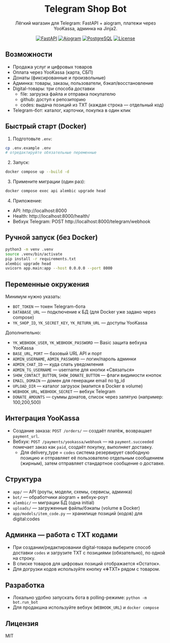 <div align="center">

# Telegram Shop Bot

Лёгкий магазин для Telegram: FastAPI + aiogram, платежи через YooKassa, админка на Jinja2.

[![FastAPI](https://img.shields.io/badge/FastAPI-0.115+-009688?logo=fastapi&logoColor=white)](https://fastapi.tiangolo.com/)
[![Aiogram](https://img.shields.io/badge/aiogram-3.x-2CA5E0?logo=telegram&logoColor=white)](https://docs.aiogram.dev/)
[![PostgreSQL](https://img.shields.io/badge/Postgres-16-336791?logo=postgresql&logoColor=white)](https://www.postgresql.org/)
[![License](https://img.shields.io/badge/license-MIT-blue.svg)](LICENSE)

</div>

## Возможности
- Продажа услуг и цифровых товаров
- Оплата через YooKassa (карта, СБП)
- Донаты (фиксированные и произвольные)
- Админка: товары, заказы, пользователи, бэкап/восстановление
- Digital-товары: три способа доставки
  - file: загрузка файла и отправка покупателю
  - github: доступ к репозиторию
  - codes: выдача позиций из TXT (каждая строка — отдельный код)
- Telegram-бот: каталог, карточки, покупка в один клик

## Быстрый старт (Docker)

1) Подготовьте `.env`:
```bash
cp .env.example .env
# отредактируйте обязательные переменные
```

2) Запуск:
```bash
docker compose up --build -d
```

3) Примените миграции (один раз):
```bash
docker compose exec api alembic upgrade head
```

4) Приложение:
- API: http://localhost:8000
- Health: http://localhost:8000/health/
- Вебхук Telegram: POST http://localhost:8000/telegram/webhook

## Ручной запуск (без Docker)

```bash
python3 -m venv .venv
source .venv/bin/activate
pip install -r requirements.txt
alembic upgrade head
uvicorn app.main:app --host 0.0.0.0 --port 8000
```

## Переменные окружения

Минимум нужно указать:
- `BOT_TOKEN` — токен Telegram-бота
- `DATABASE_URL` — подключение к БД (для Docker уже задано через compose)
- `YK_SHOP_ID`, `YK_SECRET_KEY`, `YK_RETURN_URL` — доступы YooKassa

Дополнительно:
- `YK_WEBHOOK_USER`, `YK_WEBHOOK_PASSWORD` — Basic защита вебхука YooKassa
- `BASE_URL`, `PORT` — базовый URL API и порт
- `ADMIN_USERNAME`, `ADMIN_PASSWORD` — логин/пароль админки
- `ADMIN_CHAT_ID` — куда слать уведомления
- `ADMIN_TG_USERNAME` — username для кнопки «Связаться»
- `SHOW_CONTACT_BUTTON`, `SHOW_DONATE_BUTTON` — флаги видимости кнопок
- `EMAIL_DOMAIN` — домен для генерации email по tg_id
- `UPLOAD_DIR` — каталог загрузок (мапится в Docker в volume)
- `WEBHOOK_URL`, `WEBHOOK_SECRET` — вебхук Telegram
- `DONATE_AMOUNTS` — суммы донатов, список через запятую (например: 100,200,500)

## Интеграция YooKassa
- Создание заказа: `POST /orders/` — создаёт платёж, возвращает `payment_url`.
- Вебхук: `POST /payments/yookassa/webhook` — на `payment.succeeded` помечает заказ как `paid`, создаёт покупку, выполняет доставку.
  - Для delivery_type = `codes` система резервирует свободную позицию и отправляет её пользователю отдельным сообщением (жирным), затем отправляет стандартное сообщение о доставке.

## Структура
- `app/` — API (роуты, модели, схемы, сервисы, админка)
- `bot/` — обработчики aiogram + вебхук-роут
- `alembic/` — миграции БД (одна initial)
- `uploads/` — загруженные файлы/бэкапы (volume в Docker)
 - `app/models/item_code.py` — хранилище позиций (кодов) для digital:codes

## Админка — работа с TXT кодами
- При создании/редактировании digital‑товара выберите способ доставки `codes` и загрузите TXT с позициями (обязательно), по одной на строку.
- В списке товаров для цифровых позиций отображается «Остаток». 
- Для догрузки кодов используйте кнопку «➕TXT» рядом с товаром.

## Разработка
- Локально удобно запускать бота в polling-режиме: `python -m bot.run_bot`
- Для продакшна используйте вебхук (`WEBHOOK_URL`) и `docker compose`

## Лицензия
MIT

